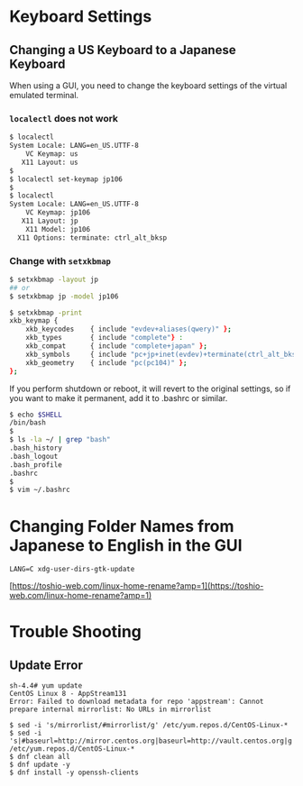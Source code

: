 # Keyboard Settings
## Changing a US Keyboard to a Japanese Keyboard
When using a GUI, you need to change the keyboard settings of the virtual emulated terminal.  
### `localectl` does not work
```zsh
$ localectl
System Locale: LANG=en_US.UTTF-8
    VC Keymap: us
   X11 Layout: us
$
$ localectl set-keymap jp106
$
$ localectl
System Locale: LANG=en_US.UTTF-8
    VC Keymap: jp106
   X11 Layout: jp
    X11 Model: jp106
  X11 Options: terminate: ctrl_alt_bksp
```
### Change with `setxkbmap`
```zsh
$ setxkbmap -layout jp
## or
$ setxkbmap jp -model jp106
```
```zsh
$ setxkbmap -print
xkb_keymap {
    xkb_keycodes    { include "evdev+aliases(qwery)" };
    xkb_types       { include "complete"} :
    xkb_compat      { include "complete+japan" };
    xkb_symbols     { include "pc+jp+inet(evdev)+terminate(ctrl_alt_bksp)" };
    xkb_geometry    { include "pc(pc104)" };
};
```
If you perform shutdown or reboot, it will revert to the original settings, so if you want to make it permanent, add it to .bashrc or similar.
```zsh
$ echo $SHELL
/bin/bash
$
$ ls -la ~/ | grep "bash"
.bash_history
.bash_logout
.bash_profile
.bashrc
$
$ vim ~/.bashrc
```
# Changing Folder Names from Japanese to English in the GUI
```
LANG=C xdg-user-dirs-gtk-update
```
[https://toshio-web.com/linux-home-rename?amp=1](https://toshio-web.com/linux-home-rename?amp=1)

# Trouble Shooting
## Update Error
```
sh-4.4# yum update
CentOS Linux 8 - AppStream131
Error: Failed to download metadata for repo 'appstream': Cannot prepare internal mirrorlist: No URLs in mirrorlist
```
```
$ sed -i 's/mirrorlist/#mirrorlist/g' /etc/yum.repos.d/CentOS-Linux-*
$ sed -i 's|#baseurl=http://mirror.centos.org|baseurl=http://vault.centos.org|g' /etc/yum.repos.d/CentOS-Linux-*
$ dnf clean all
$ dnf update -y
$ dnf install -y openssh-clients
```